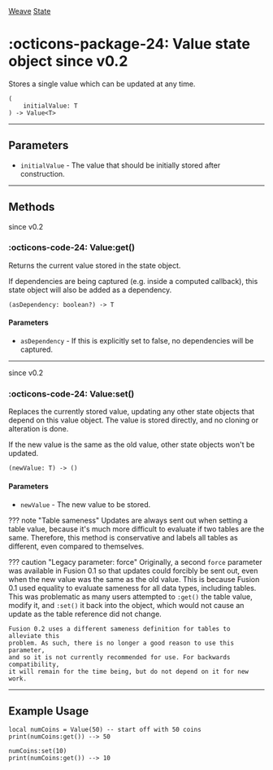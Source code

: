 <nav class="weavedoc-api-breadcrumbs">
	<a href="../..">Weave</a>
	<a href="..">State</a>
</nav>

<h1 class="weavedoc-api-header" markdown>
	<span class="weavedoc-api-icon" markdown>:octicons-package-24:</span>
	<span class="weavedoc-api-name">Value</span>
	<span class="weavedoc-api-pills">
		<span class="weavedoc-api-pill-type">state object</span>
		<span class="weavedoc-api-pill-since">since v0.2</span>
	</span>
</h1>

Stores a single value which can be updated at any time.

```luau
(
	initialValue: T
) -> Value<T>
```

---

## Parameters

- `initialValue` - The value that should be initially stored after construction.

---

## Methods

<p class="weavedoc-api-pills">
	<span class="weavedoc-api-pill-since">since v0.2</span>
</p>

### :octicons-code-24: Value:get()

Returns the current value stored in the state object.

If dependencies are being captured (e.g. inside a computed callback), this state
object will also be added as a dependency.

```luau
(asDependency: boolean?) -> T
```

#### Parameters

- `asDependency` - If this is explicitly set to false, no dependencies will be
  captured.

---

<p class="weavedoc-api-pills">
	<span class="weavedoc-api-pill-since">since v0.2</span>
</p>

### :octicons-code-24: Value:set()

Replaces the currently stored value, updating any other state objects that
depend on this value object. The value is stored directly, and no cloning or
alteration is done.

If the new value is the same as the old value, other state objects won't be
updated.

```luau
(newValue: T) -> ()
```

#### Parameters

- `newValue` - The new value to be stored.

??? note "Table sameness"
Updates are always sent out when setting a table value, because it's much
more difficult to evaluate if two tables are the same. Therefore, this
method is conservative and labels all tables as different, even
compared to themselves.

??? caution "Legacy parameter: force"
Originally, a second `force` parameter was available in Fusion 0.1 so that
updates could forcibly be sent out, even when the new value was the same as
the old value. This is because Fusion 0.1 used equality to evaluate sameness
for all data types, including tables. This was problematic as many users
attempted to `:get()` the table value, modify it, and `:set()` it back into
the object, which would not cause an update as the table reference did not
change.

    Fusion 0.2 uses a different sameness definition for tables to alleviate this
    problem. As such, there is no longer a good reason to use this parameter,
    and so it is not currently recommended for use. For backwards compatibility,
    it will remain for the time being, but do not depend on it for new work.

---

## Example Usage

```luau
local numCoins = Value(50) -- start off with 50 coins
print(numCoins:get()) --> 50

numCoins:set(10)
print(numCoins:get()) --> 10
```
